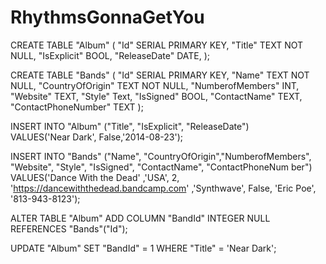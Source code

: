# RhythmsGonnaGetYou

CREATE TABLE "Album" (
"Id" SERIAL PRIMARY KEY,
"Title" TEXT NOT NULL,
"IsExplicit" BOOL,
"ReleaseDate" DATE,
);

CREATE TABLE "Bands" (
"Id" SERIAL PRIMARY KEY,
"Name" TEXT NOT NULL,
"CountryOfOrigin" TEXT NOT NULL,
"NumberofMembers" INT,
"Website" TEXT,
"Style" Text,
"IsSigned" BOOL,
"ContactName" TEXT,
"ContactPhoneNumber" TEXT
);

INSERT INTO "Album" ("Title", "IsExplicit", "ReleaseDate")  
 VALUES('Near Dark', False,'2014-08-23');

INSERT INTO "Bands" ("Name", "CountryOfOrigin","NumberofMembers", "Website", "Style", "IsSigned", "ContactName", "ContactPhoneNum
ber")
VALUES('Dance With the Dead' ,'USA', 2, 'https://dancewiththedead.bandcamp.com'
,'Synthwave', False, 'Eric Poe', '813-943-8123');

ALTER TABLE "Album" ADD COLUMN "BandId" INTEGER NULL REFERENCES "Bands"("Id");

UPDATE "Album"
SET "BandId" = 1
WHERE "Title" = 'Near Dark';
